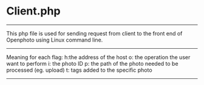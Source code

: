 # Client.php
----------------------------------------

This php file is used for sending request from client to the front end of
Openphoto using Linux command line.  

----------------------------------------

Meaning for each flag:
h:the address of the host
o: the operation the user want to perform
i: the photo ID
p: the path of the photo needed to be processed (eg. upload)
t: tags added to the specific photo

----------------------------------------

